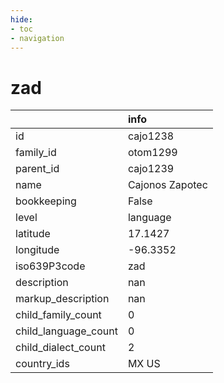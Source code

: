 ```yaml
---
hide:
- toc
- navigation
---
```

# zad
|                      | info            |
|:---------------------|:----------------|
| id                   | cajo1238        |
| family_id            | otom1299        |
| parent_id            | cajo1239        |
| name                 | Cajonos Zapotec |
| bookkeeping          | False           |
| level                | language        |
| latitude             | 17.1427         |
| longitude            | -96.3352        |
| iso639P3code         | zad             |
| description          | nan             |
| markup_description   | nan             |
| child_family_count   | 0               |
| child_language_count | 0               |
| child_dialect_count  | 2               |
| country_ids          | MX US           |